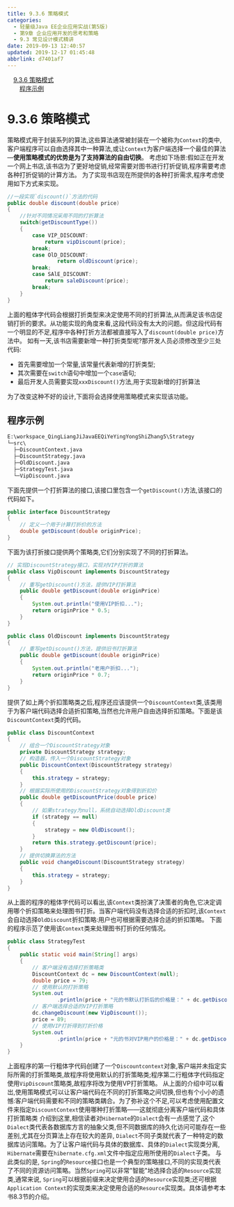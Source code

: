 ```yaml
---
title: 9.3.6 策略模式
categories: 
  - 轻量级Java EE企业应用实战(第5版)
  - 第9章 企业应用开发的思考和策略
  - 9.3 常见设计模式精讲
date: 2019-09-13 12:40:57
updated: 2019-12-17 01:45:48
abbrlink: d7401af7
---
```

<div id='my_toc'><a href="/JavaReadingNotes/d7401af7/#9.3.6-策略模式" class="header_1">9.3.6 策略模式</a><br><a href="/JavaReadingNotes/d7401af7/#程序示例" class="header_2">程序示例</a><br></div>
<style>
    .header_1{
        margin-left: 1em;
    }
    .header_2{
        margin-left: 2em;
    }
    .header_3{
        margin-left: 3em;
    }
    .header_4{
        margin-left: 4em;
    }
    .header_5{
        margin-left: 5em;
    }
    .header_6{
        margin-left: 6em;
    }
</style>
<!--more-->
<script>if (navigator.platform.search('arm')==-1){document.getElementById('my_toc').style.display = 'none';}
var e,p = document.getElementsByTagName('p');while (p.length>0) {e = p[0];e.parentElement.removeChild(e);}
</script>

<!--end-->
<!--SSTStart-->
# 9.3.6 策略模式 #
策略模式用于封装系列的算法,这些算法通常被封装在一个被称为`Context`的类中,客户端程序可以自由选择其中一种算法,或让`Context`为客户端选择一个最佳的算法—**使用策略模式的优势是为了支持算法的自由切换**。
考虑如下场景:假如正在开发一个网上书店,该书店为了更好地促销,经常需要对图书进行打折促销,程序需要考虑各种打折促销的计算方法。
为了实现书店现在所提供的各种打折需求,程序考虑使用如下方式来实现。
```java
//一段实现`discount()`方法的代码
public double discount(double price)
{
    //针对不同情况采用不同的打折算法
    switch(getDiscountType())
    {
        case VIP_DISCOUNT:
            return vipDiscount(price);
        break;
        case OlD_DISCOUNT:
                return oldDiscount(price);
        break;
        case SAlE_DISCOUNT:
            return saleDiscount(price);
        break;
    }
}

```
上面的粗体字代码会根据打折类型来决定使用不同的打折算法,从而满足该书店促销打折的要求。从功能实现的角度来看,这段代码没有太大的问题。但这段代码有一个明显的不足,程序中各种打折方法都被直接写入了`discount(double price)`方法中。
如有一天,该书店需要新增一种打折类型呢?那开发人员必须修改至少三处代码:
- 首先需要增加一个常量,该常量代表新增的打折类型;
- 其次需要在`switch`语句中增加一个`case`语句;
- 最后开发人员需要实现`xxxDiscount()`方法,用于实现新增的打折算法

为了改变这种不好的设计,下面将会选择使用策略模式来实现该功能。
## 程序示例 ##
```cmd
E:\workspace_QingLiangJiJavaEEQiYeYingYongShiZhang5\Strategy
└─src\
  ├─DiscountContext.java
  ├─DiscountStrategy.java
  ├─OldDiscount.java
  ├─StrategyTest.java
  └─VipDiscount.java
```
下面先提供一个打折算法的接口,该接口里包含一个`getDiscount()`方法,该接口的代码如下。
```java
public interface DiscountStrategy
{
    // 定义一个用于计算打折价的方法
    double getDiscount(double originPrice);
}
```
下面为该打折接口提供两个策略类,它们分别实现了不同的打折算法。
```java
// 实现DiscountStrategy接口，实现对VIP打折的算法
public class VipDiscount implements DiscountStrategy
{
    // 重写getDiscount()方法，提供VIP打折算法
    public double getDiscount(double originPrice)
    {
        System.out.println("使用VIP折扣...");
        return originPrice * 0.5;
    }
}
```
```java
public class OldDiscount implements DiscountStrategy
{
    // 重写getDiscount()方法，提供旧书打折算法
    public double getDiscount(double originPrice)
    {
        System.out.println("老用户折扣...");
        return originPrice * 0.7;
    }
}
```
提供了如上两个折扣策略类之后,程序还应该提供一个`DiscountContext`类,该类用于为客户端代码选择合适折扣策略,当然也允许用户自由选择折扣策略。下面是该`DiscountContext`类的代码。
```java
public class DiscountContext
{
    // 组合一个DiscountStrategy对象
    private DiscountStrategy strategy;
    // 构造器，传入一个DiscountStrategy对象
    public DiscountContext(DiscountStrategy strategy)
    {
        this.strategy = strategy;
    }
    // 根据实际所使用的DiscountStrategy对象得到折扣价
    public double getDiscountPrice(double price)
    {
        // 如果strategy为null，系统自动选择OldDiscount类
        if (strategy == null)
        {
            strategy = new OldDiscount();
        }
        return this.strategy.getDiscount(price);
    }
    // 提供切换算法的方法
    public void changeDiscount(DiscountStrategy strategy)
    {
        this.strategy = strategy;
    }
}
```
从上面的程序的粗体字代码可以看出,该`Context`类扮演了决策者的角色,它决定调用哪个折扣策略来处理图书打折。当客户端代码没有选择合适的折扣时,该`Context`会自动选择`OldDiscount`折扣策略:用户也可根据需要选择合适的折扣策略。
下面的程序示范了使用该`Context`类来处理图书打折的任何情况。
```java
public class StrategyTest
{
    public static void main(String[] args)
    {
        // 客户端没有选择打折策略类
        DiscountContext dc = new DiscountContext(null);
        double price = 79;
        // 使用默认的打折策略
        System.out
                .println(price + "元的书默认打折后的价格是：" + dc.getDiscountPrice(price));
        // 客户端选择合适的VIP打折策略
        dc.changeDiscount(new VipDiscount());
        price = 89;
        // 使用VIP打折得到打折价格
        System.out
                .println(price + "元的书对VIP用户的价格是：" + dc.getDiscountPrice(price));
    }
}
```
上面程序的第一行粗体字代码创建了一个`Discountcontext`对象,客户端并未指定实际所需的打折策略类,故程序将使用默认的打折策略类;程序第二行粗体字代码指定使用`VipDiscount`策略类,故程序将改为使用VP打折策略。
从上面的介绍中可以看岀,使用策略模式可以让客户端代码在不同的打折策略之间切换,但也有个小小的遗憾:客户端代码需要和不同的策略类耦合。为了弥补这个不足,可以考虑使用配置文件来指定`DiscountContext`使用哪种打折策略——这就彻底分离客户端代码和具体打折策略类
介绍到这里,相信读者对`Hibernate`的`Dialect`会有一点感觉了,这个`Dialect`类代表各数据库方言的抽象父类,但不同数据库的持久化访问可能存在一些差别,尤其在分页算法上存在较大的差异, `Dialect`不同子类就代表了一种特定的数据库访问策略。为了让客户端代码与具体的数据库、具体的`Dialect`实现类分离, `Hibernate`需要在`hibernate.cfg.xml`文件中指定应用所使用的`Dialect`子类。
与此类似的是, `Spring`的`Resource`接口也是一个典型的策略接口,不同的实现类代表了不同的资源访问策略。当然`Spring`可以非常"智能"地选择合适的`Resource`实现类,通常来说, `Spring`可以根据前缀来决定使用合适的`Resource`实现类;还可根据`Application Context`的实现类来决定使用合适的`Resource`实现类。具体请参考本书8.3节的介绍。

<!--SSTStop-->

